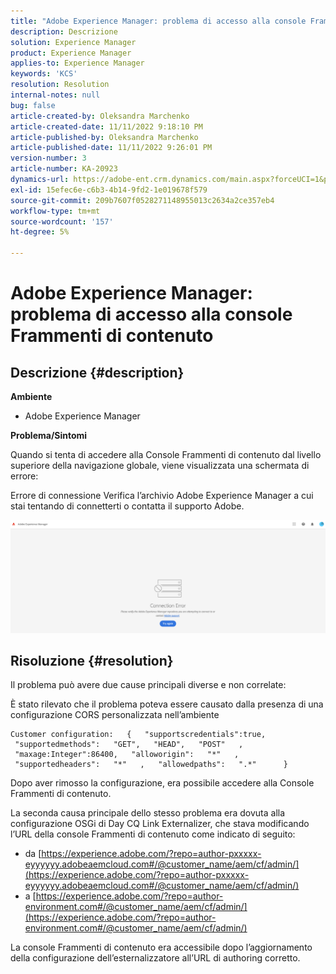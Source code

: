 ```yaml
---
title: "Adobe Experience Manager: problema di accesso alla console Frammenti di contenuto"
description: Descrizione
solution: Experience Manager
product: Experience Manager
applies-to: Experience Manager
keywords: 'KCS'
resolution: Resolution
internal-notes: null
bug: false
article-created-by: Oleksandra Marchenko
article-created-date: 11/11/2022 9:18:10 PM
article-published-by: Oleksandra Marchenko
article-published-date: 11/11/2022 9:26:01 PM
version-number: 3
article-number: KA-20923
dynamics-url: https://adobe-ent.crm.dynamics.com/main.aspx?forceUCI=1&pagetype=entityrecord&etn=knowledgearticle&id=dc9cd255-0662-ed11-9561-6045bd006b25
exl-id: 15efec6e-c6b3-4b14-9fd2-1e019678f579
source-git-commit: 209b7607f0528271148955013c2634a2ce357eb4
workflow-type: tm+mt
source-wordcount: '157'
ht-degree: 5%

---
```


# Adobe Experience Manager: problema di accesso alla console Frammenti di contenuto

## Descrizione {#description}


<b>Ambiente</b>

- Adobe Experience Manager


<b>Problema/Sintomi</b>

Quando si tenta di accedere alla Console Frammenti di contenuto dal livello superiore della navigazione globale, viene visualizzata una schermata di errore:

Errore di connessione Verifica l’archivio Adobe Experience Manager a cui stai tentando di connetterti o contatta il supporto Adobe.



![](assets/___dd9cd255-0662-ed11-9561-6045bd006b25___.png)


## Risoluzione {#resolution}


Il problema può avere due cause principali diverse e non correlate:

È stato rilevato che il problema poteva essere causato dalla presenza di una configurazione CORS personalizzata nell’ambiente




```
Customer configuration:   {   "supportscredentials":true,   "supportedmethods":   "GET",   "HEAD",   "POST"   ,   "maxage:Integer":86400,   "alloworigin":   "*"   ,   "supportedheaders":   "*"   ,   "allowedpaths":   ".*"      }
```


Dopo aver rimosso la configurazione, era possibile accedere alla Console Frammenti di contenuto.

La seconda causa principale dello stesso problema era dovuta alla configurazione OSGi di Day CQ Link Externalizer, che stava modificando l’URL della console Frammenti di contenuto come indicato di seguito:

- da [https://experience.adobe.com/?repo=author-pxxxxx-eyyyyyy.adobeaemcloud.com#/@customer_name/aem/cf/admin/](https://experience.adobe.com/?repo=author-pxxxxx-eyyyyyy.adobeaemcloud.com#/@customer_name/aem/cf/admin/)
- a [https://experience.adobe.com/?repo=author-environment.com#/@customer_name/aem/cf/admin/](https://experience.adobe.com/?repo=author-environment.com#/@customer_name/aem/cf/admin/)


La console Frammenti di contenuto era accessibile dopo l’aggiornamento della configurazione dell’esternalizzatore all’URL di authoring corretto.
